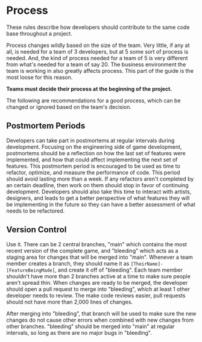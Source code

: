 # Process
These rules describe how developers should contribute to the same code base throughout a project.

Process changes wildly based on the size of the team. Very little, if any at all, is needed for a team of 3 developers, but at 5 some sort of process is needed. And, the kind of process needed for a team of 5 is very different from what's needed for a team of say 20. The business environment the team is working in also greatly affects process. This part of the guide is the most loose for this reason.

**Teams must decide their process at the beginning of the project.**

The following are recommendations for a good process, which can be changed or ignored based on the team's decision.

## Postmortem Periods

Developers can take part in postmortems at regular intervals during development. Focusing on the engineering side of game development, postmortems should be a reflection on how the last set of features were implemented, and how that could affect implementing the next set of features. This postmortem period is encouraged to be used as time to refactor, optimize, and measure the performance of code. This period should avoid lasting more than a week. If any refactors aren't completed by an certain deadline, then work on them should stop in favor of continuing development. Developers should also take this time to interact with artists, designers, and leads to get a better perspective of what features they will be implementing in the future so they can have a better assessment of what needs to be refactored.

## Version Control

Use it. There can be 2 central branches, "main" which contains the most recent version of the complete game, and "bleeding" which acts as a staging area for changes that will be merged into "main". Whenever a team member creates a branch, they should name it as `[TheirName]-[FeatureBeingMade]`, and create it off of "bleeding". Each team member shouldn't have more than 2 branches active at a time to make sure people aren't spread thin. When changes are ready to be merged, the developer should open a pull request to merge into "bleeding", which at least 1 other developer needs to review. The make code reviews easier, pull requests should not have more than 2,000 lines of changes.

After merging into "bleeding", that branch will be used to make sure the new changes do not cause other errors when combined with new changes from other branches. "bleeding" should be merged into "main" at regular intervals, so long as there are no major bugs in "bleeding".